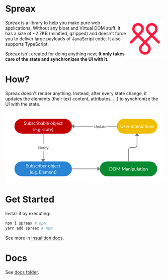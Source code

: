 # Spreax
<img src="logo.png" alt="Spreax logo" width="120" align="right">

Spreax is a library to help you make pure web applications, Without any bloat and Virtual DOM stuff. 
It has a size of ~2.7KB (minified, gzipped) and doesn't force you to deliver large payloads of JavaScript code.
It also supports TypeScript.

Spreax isn't created for doing anything new; **It only takes care of the state and synchronizes the UI with it.**

# How?
Spreax doesn't render anything. Instead, after every state change, it updates the elements (their text content, attributes, ...) to synchronize the UI with the state. 
<center>
<img src="diagram.png" alt="A diagram demonstrating how Spreax works." width="550" align="center">
</center>

# Get Started
Install it by executing:
```sh
npm i spreax # npm
yarn add spreax # npm
```
See more in [Installtion docs](docs/installation.md).

# Docs
See [docs folder](docs).
